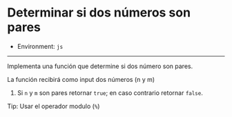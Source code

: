 # Determinar si dos números son pares

* Environment: `js`

***

Implementa una función que determine si dos número son pares.

La función recibirá como input dos números
(n y m)

1. Si `n` y `m` son pares retornar `true`; en caso contrario retornar `false`.

Tip: Usar el operador modulo (`%`)

